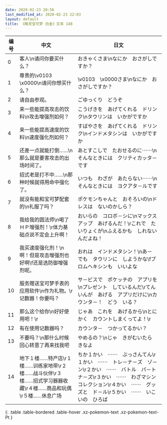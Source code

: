 ```yaml
---
date: 2020-02-23 20:56
last_modified_at: 2020-02-23 22:03
layout: default
title: 《精灵宝可梦 白金》文本 148
---
```

| 编号 | 中文 | 日文 |
| ---- | ---- | ---- |
| 0 | 客人\n请问你要买什么？ | おきゃくさま\nなにか　おさがしですか？ |
| 1 | 尊贵的\v0103　\x0000\n请问你想买什么？ | \v0103　\x0000さま\nなにか　おさがしですか？ |
| 2 | 请自由参观。 | ごゆっくり　どうぞ |
| 3 | 来一些能提高攻击的饮料\n攻击增强剂如何？ | こうげきを　あげてくれる　ドリンク\nタウリンは　いかがですか |
| 4 | 来一些能提高速度的饮料\n速度强化剂如何？ | すばやさを　あげてくれる　ドリンク\nインドメタシンは　いかがですか |
| 5 | 还差一点就能打倒……\n那么就是要害攻击的出场时间了。 | あとすこしで　たおせるのに⋯⋯\nそんなときには　クリティカッタ－です |
| 6 | 招式老是打不中……\n那种时候就得用命中强化了。 | いつも　わざが　あたらない⋯⋯\nそんなときには　ヨクアタ－ルです |
| 7 | 就没有能和宝可梦配套的\n礼服了吗？ | ポケモンちゃんと　おそろいの\nドレスは　ないのかしら？ |
| 8 | 我给我的圆法师\n喝了ＨＰ增强剂！\r体力基础点说不定会上升啊！ | おいらの　コロボ－シに\nマックスアップ　あげるんだ！\rこれで　たいりょくが\nふえるかも　しれないんだよね！ |
| 9 | 我买速度强化剂！\n啊！但是攻击增强剂也好啊\f还是选防御增强剂呢。 | おれは　インドメタシン！\nあ－　でも　タウリンに　しようかな\fブロムヘキシンも　いいよな |
| 10 | 服务赠送宝可梦手表的应用软件\n作为礼物。\r记数器！你要吗？ | サ－ビスで　ポケッチの　アプリを\nプレゼント　しているんだ\rてんいんが　あげる　アプリだけに\nカウンタ－！　どう　いる？ |
| 11 | 那么这个给你\n好好使用吧！\r | じゃあ　これを　あげるから\nとにかく　カウントしまくってよ！\r |
| 12 | 有在使用记数器吗？ | カウンタ－　つかってるかい？ |
| 13 | 不要吗？\n那什么时候回心转意了再来找我吧 | やめるの？\nじゃ　きがむいたら　きなよ |
| 14 | 地下１楼……特产店\r１楼……训练家地带\r２楼……战斗伙伴\r３楼……招式学习器器收藏\r４楼……商品和玩偶\r５楼……休息广场 | ちか１かい　⋯⋯　ぶっさんてん\r１かい　⋯⋯　トレ－ナ－ズ　ゾ－ン\r２かい　⋯⋯　バトル　パ－トナ－ズ\r３かい　⋯⋯　わざマシン　コレクション\r４かい　⋯⋯　グッズと　ド－ル\r５かい　⋯⋯　いこいの　ひろば |
{: .table .table-bordered .table-hover .xz-pokemon-text .xz-pokemon-text-Pt }